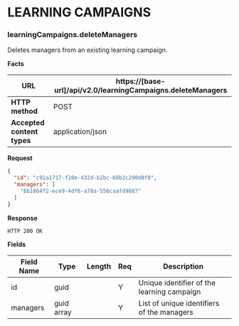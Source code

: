 ﻿**LEARNING CAMPAIGNS**
====================== 

### learningCampaigns.deleteManagers

Deletes managers from an existing learning campaign.

**Facts**

| **URL**                    | https://[base-url]/api/v2.0/learningCampaigns.deleteManagers      |
|----------------------------|-------------------------------------------------------------------|
| **HTTP method**            | POST                                                              |
| **Accepted content types** | application/json                                                  |

**Request**

```json
{
  "id": "c91a1717-f20e-432d-b2bc-68b2c290d8f8",
  "managers": [
    "8b1864f2-ece9-4df6-a78a-556caafd9887"
  ]
}
```

**Response**

```text
HTTP 200 OK
```

**Fields**

| **Field Name** | **Type**  | **Length** | **Req** | **Description**                            |
|----------------|-----------|------------|---------|------------------------------------------- |
| id             | guid      |            | Y       | Unique identifier of the learning campaign |
| managers       | guid array|            | Y       | List of unique identifiers of the managers |